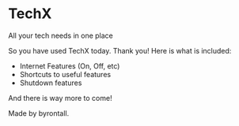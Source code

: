 # TechX
All your tech needs in one place

So you have used TechX today. Thank you! Here is what is included:

- Internet Features (On, Off, etc)
- Shortcuts to useful features
- Shutdown features

And there is way more to come!



Made by byrontall.

